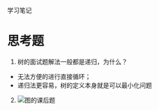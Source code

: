 学习笔记
# 思考题
1. 树的面试题解法一般都是递归，为什么？
- 无法方便的进行直接循环；
- 递归法更容易，树的定义本身就是可以最小化问题
2. ![图的课后题](/homework.jpeg)